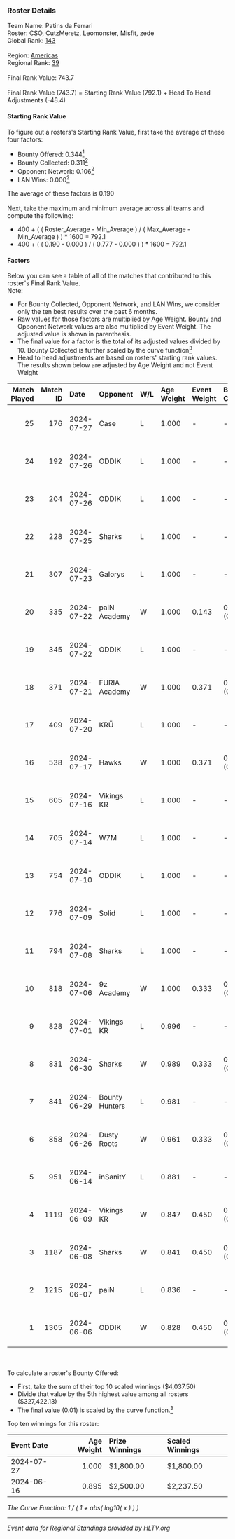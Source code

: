 ### Roster Details<br />
Team Name: Patins da Ferrari<br />
Roster: CSO, CutzMeretz, Leomonster, Misfit, zede<br />
Global Rank: [143](../standings_global.md)<br />
<br />
Region: [Americas]( ../standings_americas.md)<br />
Regional Rank: [39]( ../standings_americas.md)<br />
<br />
Final Rank Value:  743.7<br />
<br />
Final Rank Value (743.7) = Starting Rank Value (792.1) + Head To Head Adjustments (-48.4)<br />

#### Starting Rank Value<br />
To figure out a rosters's Starting Rank Value, first take the average of these four factors:<br />
- Bounty Offered: 0.344[<sup>1</sup>](#table2)
- Bounty Collected: 0.311[<sup>2</sup>](#table1)
- Opponent Network: 0.106[<sup>2</sup>](#table1)
- LAN Wins: 0.000[<sup>2</sup>](#table1)

The average of these factors is 0.190<br />
<br />
Next, take the maximum and minimum average across all teams and compute the following:<br />
- 400 + ( ( Roster_Average - Min_Average ) / ( Max_Average - Min_Average ) ) * 1600 = 792.1
- 400 + ( ( 0.190 - 0.000 ) / ( 0.777 - 0.000 ) ) * 1600 = 792.1


#### Factors<br />
Below you can see a table of all of the matches that contributed to this roster's Final Rank Value.<br />
Note:<br />

- For Bounty Collected, Opponent Network, and LAN Wins, we consider only the ten best results over the past 6 months.
- Raw values for those factors are multiplied by Age Weight. Bounty and Opponent Network values are also multiplied by Event Weight. The adjusted value is shown in parenthesis.
- The final value for a factor is the total of its adjusted values divided by 10. Bounty Collected is further scaled by the curve function[<sup>3</sup>](#curveFunction)
- Head to head adjustments are based on rosters' starting rank values. The results shown below are adjusted by Age Weight and not Event Weight
<span id="table1"></span><br />


| Match Played | Match ID | Date       | Opponent       | W/L | Age Weight | Event Weight | Bounty Collected | Opponent Network | LAN Wins  | H2H Adj. | Roster                                    |
| -: | -: | :- | :- | :- | :- | :- | :- | :- | :- | -: | :- |
|           25 |      176 | 2024-07-27 | Case           | L   | 1.000      | -            | -                | -                | -         |    -9.29 | CSO, CutzMeretz, Leomonster, Misfit, zede |
|           24 |      192 | 2024-07-26 | ODDIK          | L   | 1.000      | -            | -                | -                | -         |    -5.29 | CSO, CutzMeretz, Leomonster, Misfit, zede |
|           23 |      204 | 2024-07-26 | ODDIK          | L   | 1.000      | -            | -                | -                | -         |    -6.16 | CSO, CutzMeretz, Leomonster, Misfit, zede |
|           22 |      228 | 2024-07-25 | Sharks         | L   | 1.000      | -            | -                | -                | -         |    -7.02 | CSO, CutzMeretz, Leomonster, MTGG, zede   |
|           21 |      307 | 2024-07-23 | Galorys        | L   | 1.000      | -            | -                | -                | -         |   -14.43 | CSO, CutzMeretz, Leomonster, MTGG, zede   |
|           20 |      335 | 2024-07-22 | paiN Academy   | W   | 1.000      | 0.143        | 0.000 (0.000)    | 0.000 (0.000)    | 0 (0.000) |     3.07 | CSO, CutzMeretz, Leomonster, MTGG, zede   |
|           19 |      345 | 2024-07-22 | ODDIK          | L   | 1.000      | -            | -                | -                | -         |    -5.64 | CSO, CutzMeretz, Leomonster, MTGG, zede   |
|           18 |      371 | 2024-07-21 | FURIA Academy  | W   | 1.000      | 0.371        | 0.000 (0.000)    | 0.104 (0.038)    | 0 (0.000) |     6.13 | CSO, CutzMeretz, Leomonster, MTGG, zede   |
|           17 |      409 | 2024-07-20 | KRÜ            | L   | 1.000      | -            | -                | -                | -         |   -11.68 | CSO, CutzMeretz, Leomonster, MTGG, zede   |
|           16 |      538 | 2024-07-17 | Hawks          | W   | 1.000      | 0.371        | 0.000 (0.000)    | 0.029 (0.011)    | 0 (0.000) |     5.97 | CSO, CutzMeretz, Leomonster, MTGG, zede   |
|           15 |      605 | 2024-07-16 | Vikings KR     | L   | 1.000      | -            | -                | -                | -         |   -14.01 | CSO, CutzMeretz, Leomonster, MTGG, zede   |
|           14 |      705 | 2024-07-14 | W7M            | L   | 1.000      | -            | -                | -                | -         |   -13.52 | bsd, CSO, CutzMeretz, Leomonster, zede    |
|           13 |      754 | 2024-07-10 | ODDIK          | L   | 1.000      | -            | -                | -                | -         |    -7.87 | bsd, CSO, CutzMeretz, Leomonster, zede    |
|           12 |      776 | 2024-07-09 | Solid          | L   | 1.000      | -            | -                | -                | -         |   -14.52 | bsd, CSO, CutzMeretz, Leomonster, zede    |
|           11 |      794 | 2024-07-08 | Sharks         | L   | 1.000      | -            | -                | -                | -         |    -9.16 | bsd, CSO, CutzMeretz, Leomonster, zede    |
|           10 |      818 | 2024-07-06 | 9z Academy     | W   | 1.000      | 0.333        | 0.000 (0.000)    | 0.069 (0.023)    | 0 (0.000) |     4.02 | bsd, CSO, CutzMeretz, Leomonster, zede    |
|            9 |      828 | 2024-07-01 | Vikings KR     | L   | 0.996      | -            | -                | -                | -         |   -16.09 | bsd, CutzMeretz, Leomonster, perez, zede  |
|            8 |      831 | 2024-06-30 | Sharks         | W   | 0.989      | 0.333        | 0.029 (0.010)    | 0.572 (0.189)    | 0 (0.000) |    22.15 | bsd, CutzMeretz, Leomonster, perez, zede  |
|            7 |      841 | 2024-06-29 | Bounty Hunters | L   | 0.981      | -            | -                | -                | -         |   -10.72 | bsd, CutzMeretz, Leomonster, perez, zede  |
|            6 |      858 | 2024-06-26 | Dusty Roots    | W   | 0.961      | 0.333        | 0.007 (0.002)    | 0.325 (0.104)    | 0 (0.000) |    15.14 | bsd, CutzMeretz, Leomonster, perez, zede  |
|            5 |      951 | 2024-06-14 | inSanitY       | L   | 0.881      | -            | -                | -                | -         |    -8.99 | CutzMeretz, desh, Leomonster, roz, zede   |
|            4 |     1119 | 2024-06-09 | Vikings KR     | W   | 0.847      | 0.450        | 0.008 (0.003)    | 0.459 (0.175)    | 0 (0.000) |    12.69 | CutzMeretz, desh, Leomonster, roz, zede   |
|            3 |     1187 | 2024-06-08 | Sharks         | W   | 0.841      | 0.450        | 0.029 (0.011)    | 0.572 (0.216)    | 0 (0.000) |    20.47 | CutzMeretz, desh, Leomonster, roz, zede   |
|            2 |     1215 | 2024-06-07 | paiN           | L   | 0.836      | -            | -                | -                | -         |    -2.09 | CutzMeretz, desh, Leomonster, roz, zede   |
|            1 |     1305 | 2024-06-06 | ODDIK          | W   | 0.828      | 0.450        | 0.096 (0.036)    | 0.822 (0.306)    | 0 (0.000) |    18.45 | CutzMeretz, desh, Leomonster, roz, zede   |

<br />
<span id="table2"></span><br />
To calculate a roster's Bounty Offered:<br />

- First, take the sum of their top 10 scaled winnings ($4,037.50)
- Divide that value by the 5th highest value among all rosters ($327,422.13)
- The final value (0.01) is scaled by the curve function.[<sup>3</sup>](#curveFunction)

Top ten winnings for this roster:<br />

| Event Date | Age Weight | Prize Winnings | Scaled Winnings |
| :- | -: | :- | :- |
| 2024-07-27 |      1.000 | $1,800.00      | $1,800.00       |
| 2024-06-16 |      0.895 | $2,500.00      | $2,237.50       |


<span id="curveFunction"></span>_The Curve Function: 1 / ( 1 + abs( log10( x ) ) )_<br />

---
_Event data for Regional Standings provided by HLTV.org_<br />
